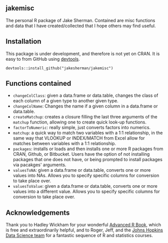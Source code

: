 ## jakemisc

The personal R package of Jake Sherman. Contained are misc functions and data that I have created/collected that I hope others may find useful.

## Installation

This package is under development, and therefore is not yet on CRAN. It is easy to from GitHub using [devtools](http://cran.r-project.org/web/packages/devtools/index.html).

```
devtools::install_github("jakesherman/jakemisc")
```

## Functions contained

- `changeColClass`: given a data.frame or data.table, changes the class of each column of a given type to another given type. 
- `changeColName`: Changes the name if a given column in a data.frame or data.table.
- `createMatchup`: creates a closure filling the last three arguments of the `matchup` function, allowing one to create quick look-up functions. 
- `factorToNumeric`: really simple, just converts factors into numerics. 
- `matchup`: a quick way to match two variables with a 1:1 relationship, in the same way that VLOOKUP or INDEX/MATCH from Excel allow for matches between variables with a 1:1 relationship.
- `packages`: installs or loads and then installs one or more R packages from CRAN, Github, or Bitbucket. Users have the option of not installing packages that one does not have, or being prompted to install packages via pacakges' arguments.
- `valuesToNA`: given a data.frame or data.table, converts one or more values into NAs. Allows you to specify specific columns for conversion to take place over.
- `valuesToValue`: given a data.frame or data.table, converts one or more values into a different value. Allows you to specify specific columns for conversion to take place over. 

## Acknowledgements

Thank you to Hadley Wickham for your wonderful [Advanced R Book](http://adv-r.had.co.nz/), which is free and extraordinarily helpful, and to Roger, Jeff, and the [Johns Hopkins Data Science team](https://www.coursera.org/specialization/jhudatascience/1) for a fantastic sequence of R and statistics courses. 